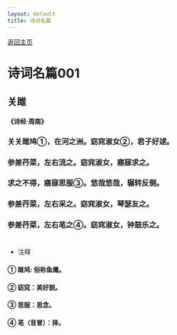 ```yaml
---
layout: default
title: 诗词名篇
---
```


[返回主页](index.html)

# 诗词名篇001

## 关雎
#### 《诗经·周南》
### 关关雎鸠①，在河之洲。窈窕淑女②，君子好逑。
### 参差荇菜，左右流之。窈窕淑女，寤寐求之。
### 求之不得，寤寐思服③。悠哉悠哉，辗转反侧。
### 参差荇菜，左右采之。窈窕淑女，琴瑟友之。
### 参差荇菜，左右芼之④。窈窕淑女，钟鼓乐之。

#

* 注释
#### ① 雎鸠: 俗称鱼鹰。
#### ② 窈窕：美好貌。
#### ③ 思服：思念。
#### ④ 芼（音冒）：择。


